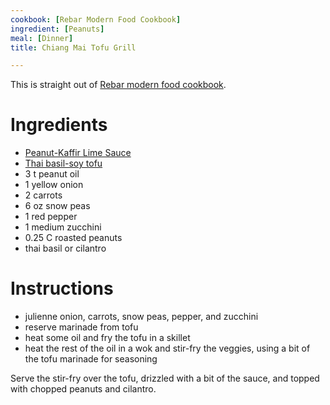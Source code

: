 ```yaml
---
cookbook: [Rebar Modern Food Cookbook]
ingredient: [Peanuts]
meal: [Dinner]
title: Chiang Mai Tofu Grill

---
```

This is straight out of [Rebar modern food cookbook](rebar-modern-food-cookbook.html).

# Ingredients

* [Peanut-Kaffir Lime Sauce](peanut-kaffir-lime-sauce.html)
* [Thai basil-soy tofu](thai-basil-soy-tofu.html)
* 3 t peanut oil
* 1 yellow onion
* 2 carrots
* 6 oz snow peas
* 1 red pepper
* 1 medium zucchini
* 0.25 C roasted peanuts
* thai basil or cilantro

# Instructions

* julienne onion, carrots, snow peas, pepper, and zucchini
* reserve marinade from tofu
* heat some oil and fry the tofu in a skillet
* heat the rest of the oil in a wok and stir-fry the veggies, using a bit of the tofu marinade for seasoning

Serve the stir-fry over the tofu, drizzled with a bit of the sauce, and topped with chopped peanuts and cilantro.
